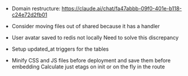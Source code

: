 * Domain restructure:
  https://claude.ai/chat/fa47abbb-09f0-401e-b118-c24e72d2fb01

* Consider moving files out of shared because it has a handler

* User avatar saved to redis not locally
  Need to solve this discrepancy

* Setup updated_at triggers for the tables
* Minify CSS and JS files before deployment and save them before embedding
  Calculate just etags on init or on the fly in the route